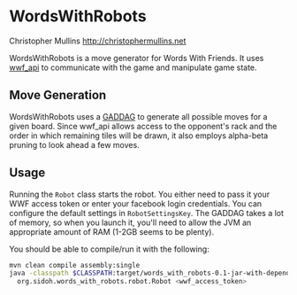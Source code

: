 WordsWithRobots
===============

Christopher Mullins <http://christophermullins.net>

WordsWithRobots is a move generator for Words With Friends. It uses
[wwf_api](http://github.com/sidoh/wwf_api) to communicate with the game and
manipulate game state.

## Move Generation

WordsWithRobots uses a [GADDAG](http://en.wikipedia.org/wiki/GADDAG) to
generate all possible moves for a given board. Since wwf_api allows access to
the opponent's rack and the order in which remaining tiles will be drawn, it
also employs alpha-beta pruning to look ahead a few moves.

## Usage

Running the `Robot` class starts the robot. You either need to pass it your WWF
access token or enter your facebook login credentials. You can configure the
default settings in `RobotSettingsKey`. The GADDAG takes a lot of memory, so
when you launch it, you'll need to allow the JVM an appropriate amount of RAM
(1-2GB seems to be plenty).

You should be able to compile/run it with the following:

```bash
mvn clean compile assembly:single
java -classpath $CLASSPATH:target/words_with_robots-0.1-jar-with-dependencies.jar \
  org.sidoh.words_with_robots.robot.Robot <wwf_access_token>
```
